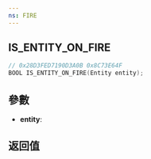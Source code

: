 ```yaml
---
ns: FIRE
---
```

## IS_ENTITY_ON_FIRE

```c
// 0x28D3FED7190D3A0B 0x8C73E64F
BOOL IS_ENTITY_ON_FIRE(Entity entity);
```


## 參數
* **entity**: 

## 返回值
